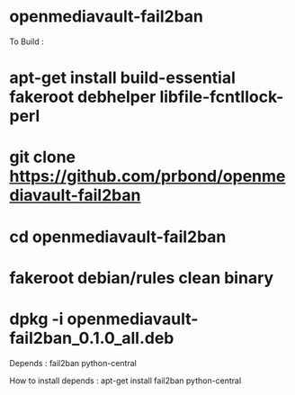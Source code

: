 openmediavault-fail2ban
========

To Build :
# apt-get install build-essential fakeroot debhelper libfile-fcntllock-perl
# git clone https://github.com/prbond/openmediavault-fail2ban
# cd openmediavault-fail2ban
# fakeroot debian/rules clean binary
# dpkg -i openmediavault-fail2ban_0.1.0_all.deb

Depends :
fail2ban
python-central

How to install depends :
apt-get install fail2ban python-central
